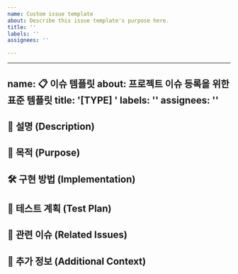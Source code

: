 ```yaml
---
name: Custom issue template
about: Describe this issue template's purpose here.
title: ''
labels: ''
assignees: ''

---
```


---
name: 📋 이슈 템플릿
about: 프로젝트 이슈 등록을 위한 표준 템플릿
title: '[TYPE] '
labels: ''
assignees: ''
---

<!--
🔖 이슈 제목은 다음 형식을 따라주세요:
[TYPE] 간결한 이슈 설명

✅ TYPE 종류:
- ✨ Feat: 새로운 기능 추가
- 🐛 Fix: 버그 수정
- ♻️ Refactor: 코드 리팩토링
- 💄 Style: 코드 스타일 수정
- 🧪 Test: 테스트 코드 추가/수정
- 📝 Docs: 문서 수정
- 🔧 Chore: 빌드 프로세스 변경, 패키지 매니저 설정 등
-->

## 📌 설명 (Description)

<!-- 이슈에 대한 상세 설명을 작성해주세요 -->

## 🎯 목적 (Purpose)

<!-- 이 이슈를 통해 해결하고자 하는 문제나 달성하려는 목표를 설명해주세요 -->

## 🛠️ 구현 방법 (Implementation)

<!-- 어떻게 이 이슈를 해결할 것인지 방법을 설명해주세요 (선택사항) -->

## 🧪 테스트 계획 (Test Plan)

<!-- 구현 후 테스트 방법을 설명해주세요 (선택사항) -->

## 🔗 관련 이슈 (Related Issues)

<!-- 관련된 다른 이슈가 있다면 링크해주세요 -->

## 💬 추가 정보 (Additional Context)

<!-- 스크린샷, 참고자료 등 추가 정보가 있다면 첨부해주세요 -->
